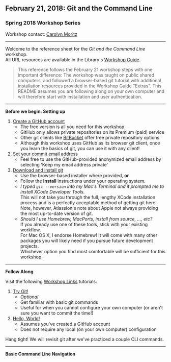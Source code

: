 ## February 21, 2018: Git and the Command Line
### Spring 2018 Workshop Series

Workshop contact: [Carolyn Moritz](mailto:cmoritz@vassar.edu "cmoritz@vassar.edu")

---

Welcome to the reference sheet for the *Git and the Command Line* workshop.  
All URL resources are available in the Library's [Workshop Guide](http://libguides.vassar.edu/git-cli).

> This reference follows the February 21 workshop steps with one important difference: The workshop was taught on public shared computers, and followed a browser-based git tutorial with additional installation resources provided in the Workshop Guide "Extras". This README assumes you are following along on your own computer and will therefore start with installation and user authentication.

---

**Before we begin: Setting up**

1. [Create a GitHub account](https://github.com/join?source=header-home)  
    * The free version is all you need for this workshop
    * GitHub only allows private repositories on its Premium (paid) service
    * Other git clients like [BitBucket](https://bitbucket.org/product/pricing?tab=host-in-the-cloud) offer free private repository options
    * Although this workshop uses GitHub as its browser git client, once you learn the basics of git, you can use it with any client!
2. [Set your commit email address](https://help.github.com/articles/setting-your-commit-email-address-on-github/)
    * Feel free to use the GitHub-provided anonymized email address by selecting 'Keep my email address private'
3. [Download and install git](https://www.atlassian.com/git/tutorials/install-git)
    * Use the browser-based installer where provided, **or**
    * Follow the **Install** instructions under your operating system.
    * *I typed `git --version` into my Mac's Terminal and it prompted me to install XCode Developer Tools.*  
This will not take you through the full, lengthy XCode installation process and is a perfectly acceptable method of getting git here. Note, however, Atlassion's note about Apple not always providing the most up-to-date version of git.
    * *Should I use Homebrew, MacPorts, install from source, ..., etc?*  
If you already use one of these tools, stick with your existing workflow.  
For Mac OS X, I endorse Homebrew! It will come with many other packages you will likely need if you pursue future development projects.  
Whichever option you find most comfortable will be sufficient for this workshop.

---

**Follow Along**

Visit the following [Workshop Links](http://libguides.vassar.edu/git-cli/links) tutorials:
1. [Try Git!](https://try.github.io/levels/1/challenges/1)
    * *Optional* 
    * Get familiar with basic git commands
    * Useful for when you cannot configure your own computer (or aren't sure you want to commit the time!)
2. [Hello, World!](https://guides.github.com/activities/hello-world/)
    * Assumes you've created a GitHub account
    * Does not require any local (on your own computer) configuration
    
 Hang tight! We will revisit git after we've practiced a couple CLI commands.
    
---

**Basic Command Line Navigation**
